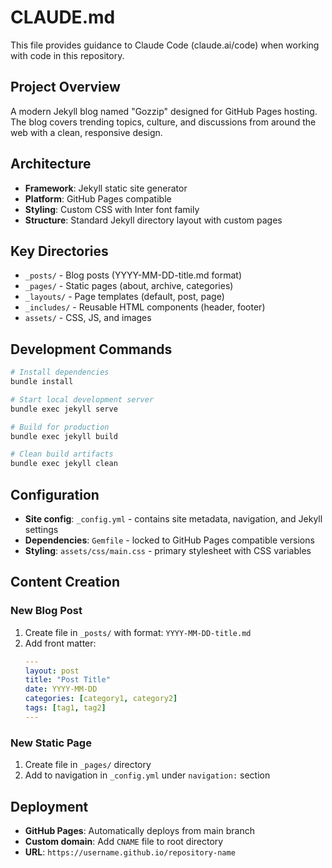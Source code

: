 # CLAUDE.md

This file provides guidance to Claude Code (claude.ai/code) when working with code in this repository.

## Project Overview

A modern Jekyll blog named "Gozzip" designed for GitHub Pages hosting. The blog covers trending topics, culture, and discussions from around the web with a clean, responsive design.

## Architecture

- **Framework**: Jekyll static site generator
- **Platform**: GitHub Pages compatible
- **Styling**: Custom CSS with Inter font family
- **Structure**: Standard Jekyll directory layout with custom pages

## Key Directories

- `_posts/` - Blog posts (YYYY-MM-DD-title.md format)
- `_pages/` - Static pages (about, archive, categories)
- `_layouts/` - Page templates (default, post, page)
- `_includes/` - Reusable HTML components (header, footer)
- `assets/` - CSS, JS, and images

## Development Commands

```bash
# Install dependencies
bundle install

# Start local development server
bundle exec jekyll serve

# Build for production
bundle exec jekyll build

# Clean build artifacts
bundle exec jekyll clean
```

## Configuration

- **Site config**: `_config.yml` - contains site metadata, navigation, and Jekyll settings
- **Dependencies**: `Gemfile` - locked to GitHub Pages compatible versions
- **Styling**: `assets/css/main.css` - primary stylesheet with CSS variables

## Content Creation

### New Blog Post
1. Create file in `_posts/` with format: `YYYY-MM-DD-title.md`
2. Add front matter:
   ```yaml
   ---
   layout: post
   title: "Post Title"
   date: YYYY-MM-DD
   categories: [category1, category2]
   tags: [tag1, tag2]
   ---
   ```

### New Static Page
1. Create file in `_pages/` directory
2. Add to navigation in `_config.yml` under `navigation:` section

## Deployment

- **GitHub Pages**: Automatically deploys from main branch
- **Custom domain**: Add `CNAME` file to root directory
- **URL**: `https://username.github.io/repository-name`